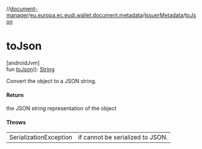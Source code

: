 //[document-manager](../../../index.md)/[eu.europa.ec.eudi.wallet.document.metadata](../index.md)/[IssuerMetadata](index.md)/[toJson](to-json.md)

# toJson

[androidJvm]\
fun [toJson](to-json.md)(): [String](https://kotlinlang.org/api/latest/jvm/stdlib/kotlin-stdlib/kotlin/-string/index.html)

Convert the object to a JSON string.

#### Return

the JSON string representation of the object

#### Throws

| | |
|---|---|
| SerializationException | if cannot be serialized to JSON. |
